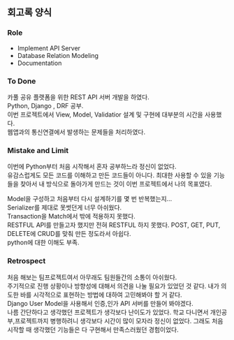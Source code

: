## 회고록 양식

### Role
- Implement API Server
- Database Relation Modeling
- Documentation
### To Done
카풀 공유 플랫폼을 위한 REST API 서버 개발을 하였다.<br>
 Python, Django , DRF 공부.<br>
이번 프로젝트에서 View, Model, Validatior 설계 및 구현에 대부분의 시간을 사용했다.<br>
웹앱과의 통신연결에서 발생하는 문제들을 처리하였다.



### Mistake and Limit
이번에 Python부터 처음 시작해서 혼자 공부하느라 정신이 없었다.<br> 유감스럽게도 모든 코드를 이해하고 만든 코드들이 아니다. 최대한 사용할 수 있을 기능들을 찾아서 내 방식으로 돌아가게 만드는 것이 이번 프로젝트에서 나의 목표였다.<br>

Model을 구성하고 처음부터 다시 설계하기를 몇 번 반복했는지... <br>
Serializer를 제대로 못썻던게 너무 아쉬웠다.<br>
Transaction을 Match에서 밖에 적용하지 못했다.<br>
RESTFUL API를 만들고자 했지만
전혀 RESTFUL 하지 못했다.
POST, GET, PUT, DELETE에 CRUD를 맞춰 만든 정도라서 아쉽다.<br>
python에 대한 이해도 부족.



### Retrospect
처음 해보는 팀프로젝트여서 아무래도 팀원들간의 소통이 아쉬웠다.<br>주기적으로 진행 상황이나 방향성에 대해서 의견을 나눌 필요가 있었던 것 같다.
내가 의도한 바를 시각적으로 표현하는 방법에 대하여 고민해봐야 할 거 같다.<br>
Django User Model을 사용해서 인증,인가 API 서버를 만들어 봐야겠다.<br>
나름 간단하다고 생각했던 프로젝트가 생각보다 난이도가 있었다.
학교 다니면서 개인공부,프로젝트까지 병행하려니 생각보다 시간이 많이 모자라 정신이 없었다. 그래도 처음 시작할 때 생각했던 기능들은 다 구현해서 만족스러웠던 경험이었다. 
